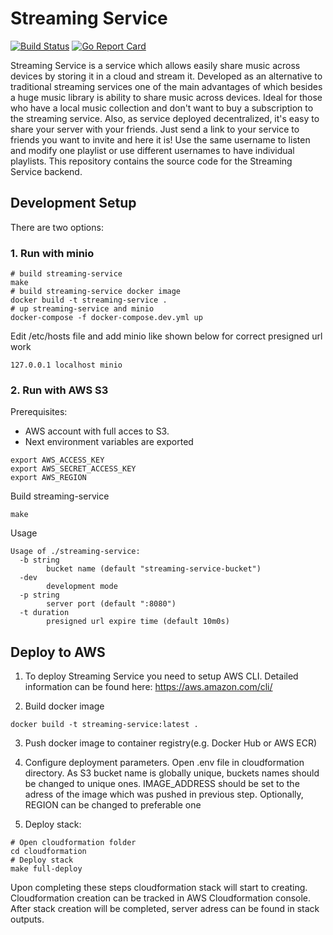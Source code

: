# Streaming Service

[![Build Status](https://travis-ci.org/mboldysh/streaming-service.svg?branch=master)](https://travis-ci.org/mboldysh/streaming-service) 
[![Go Report Card](https://goreportcard.com/badge/github.com/mboldysh/streaming-service)](https://goreportcard.com/report/github.com/mboldysh/streaming-service)

Streaming Service is a service which allows easily share music across devices by storing it 
in a cloud and stream it. Developed as an alternative to traditional streaming 
services one of the main advantages of which besides a huge music library 
is ability to share music across devices. Ideal for those who have a local music 
collection and don't want to buy a subscription to the streaming service. Also, as service 
deployed decentralized, it's easy to share your server with your friends. Just send a link 
to your service to friends you want to invite and here it is! Use the same username to listen and 
modify one playlist or use different usernames to have individual playlists. This repository contains
the source code for the Streaming Service backend.

## Development Setup

There are two options:

### 1. Run with minio

```console
# build streaming-service
make
# build streaming-service docker image
docker build -t streaming-service .
# up streaming-service and minio
docker-compose -f docker-compose.dev.yml up 
```

Edit /etc/hosts file and add minio like shown below for correct presigned url work 

```console
127.0.0.1 localhost minio
```

### 2. Run with AWS S3

Prerequisites:

- AWS account with full acces to S3.
- Next environment variables are exported

```console
export AWS_ACCESS_KEY
export AWS_SECRET_ACCESS_KEY
export AWS_REGION
```

Build streaming-service

```console
make
```

Usage

```console
Usage of ./streaming-service:
  -b string
        bucket name (default "streaming-service-bucket")
  -dev
        development mode
  -p string
        server port (default ":8080")
  -t duration
        presigned url expire time (default 10m0s)
```

## Deploy to AWS

1. To deploy Streaming Service you need to setup AWS CLI. Detailed information can be found
here: https://aws.amazon.com/cli/

2. Build docker image

```console
docker build -t streaming-service:latest .
```
3. Push docker image to container registry(e.g. Docker Hub or AWS ECR)

4. Configure deployment parameters. Open .env file in cloudformation directory.
As S3 bucket name is globally unique, buckets names should be changed to unique ones.
IMAGE_ADDRESS should be set to the adress of the image which was pushed in previous step.
Optionally, REGION can be changed to preferable one

5. Deploy stack:

```console
# Open cloudformation folder
cd cloudformation
# Deploy stack
make full-deploy
```
Upon completing these steps cloudformation stack will start to creating. Cloudformation creation
can be tracked in AWS Cloudformation console. After stack creation will be completed, server adress can be found
in stack outputs.